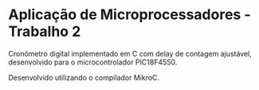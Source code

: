 # Aplicação de Microprocessadores - Trabalho 2

Cronômetro digital implementado em C com delay de contagem ajustável, desenvolvido para o microcontrolador PIC18F4550.

Desenvolvido utilizando o compilador MikroC.

